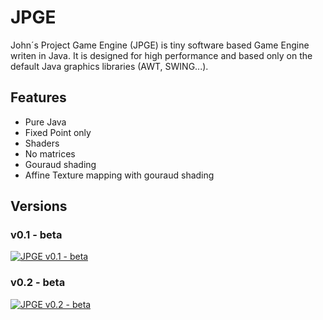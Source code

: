 # JPGE
John´s Project Game Engine (JPGE) is tiny software based Game Engine writen in Java. It is designed for high performance and based only on the default Java graphics libraries (AWT, SWING...).

## Features
* Pure Java
* Fixed Point only
* Shaders
* No matrices
* Gouraud shading
* Affine Texture mapping with gouraud shading

## Versions
### v0.1 - beta
[![JPGE v0.1 - beta](http://www.salomon-united.com/john/JPGE-v0.1.jpg)](https://www.youtube.com/watch?v=LnPAomKeT5o&t=1s)

### v0.2 - beta
[![JPGE v0.2 - beta](http://www.salomon-united.com/john/JPGE-v0.2.jpg)](https://www.youtube.com/watch?v=aT4dybKZsWc)
